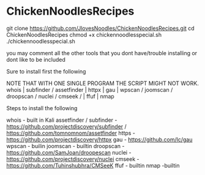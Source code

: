 # ChickenNoodlesRecipes



git clone https://github.com/JlovesNoodles/ChickenNoodlesRecipes.git
cd ChickenNoodlesRecipes
chmod +x chickennoodlesspecial.sh
./chickennoodlesspecial.sh





you may comment all the other tools that you dont have/trouble installing or dont like to be included




 Sure to install first the following
 
NOTE THAT WITH ONE SINGLE PROGRAM THE SCRIPT MIGHT NOT WORK.
whois | subfinder / assetfinder | httpx | gau | wpscan / joomscan / droopscan / nuclei / cmseek / | ffuf | nmap



Steps to install the following

whois - built in Kali
assetfinder / subfinder - https://github.com/projectdiscovery/subfinder / https://github.com/tomnomnom/assetfinder
https - https://github.com/projectdiscovery/httpx
gau - https://github.com/lc/gau
wpscan - builin
joomscan - builtin
droopscan -  https://github.com/SamJoan/droopescan
nuclei - https://github.com/projectdiscovery/nuclei
cmseek - https://github.com/Tuhinshubhra/CMSeeK
ffuf - builtin
nmap -builtin
